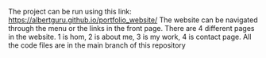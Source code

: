 The project can be run using this link: https://albertguru.github.io/portfolio_website/
The website can be navigated through the menu or the links in the front page. There are 4 different pages in the website. 1 is hom, 2 is about me, 3 is my work, 4 is contact page.
All the code files are in the main branch of this repository
